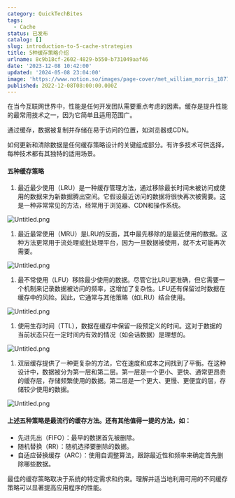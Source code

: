 ```yaml
---
category: QuickTechBites
tags:
  - Cache
status: 已发布
catalog: []
slug: introduction-to-5-cache-strategies
title: 5种缓存策略介绍
urlname: 8c9b18cf-2602-4829-b550-b731049aaf46
date: '2023-12-08 10:42:00'
updated: '2024-05-08 23:04:00'
image: 'https://www.notion.so/images/page-cover/met_william_morris_1877_willow.jpg'
published: 2022-12-08T08:00:00.000Z
---
```


在当今互联网世界中，性能是任何开发团队需要重点考虑的因素。缓存是提升性能的最常用技术之一，因为它简单且适用范围广。


通过缓存，数据被复制并存储在易于访问的位置，如浏览器或CDN。


如何更新和清除数据是任何缓存策略设计的关键组成部分。有许多技术可供选择，每种技术都有其独特的适用场景。


#### 五种缓存策略

1. 最近最少使用（LRU）是一种缓存管理方法，通过移除最长时间未被访问或使用的数据来为新数据腾出空间。它假设最近访问的数据将很快再次被需要。这是一种非常常见的方法，经常用于浏览器、CDN和操作系统。

![Untitled.png](https://prod-files-secure.s3.us-west-2.amazonaws.com/5d24fe63-e567-4804-86f9-9fdc62e13082/74494354-3dc7-4fc2-be3e-7e15913b3f24/Untitled.png?X-Amz-Algorithm=AWS4-HMAC-SHA256&X-Amz-Content-Sha256=UNSIGNED-PAYLOAD&X-Amz-Credential=ASIAZI2LB46636CKN7PR%2F20250225%2Fus-west-2%2Fs3%2Faws4_request&X-Amz-Date=20250225T213347Z&X-Amz-Expires=3600&X-Amz-Security-Token=IQoJb3JpZ2luX2VjEBUaCXVzLXdlc3QtMiJGMEQCIEzi8Q%2BnyN%2FthPj0NIi03%2FxWsNFTSeQtE%2BZyglWPdUOIAiB40qgAAe613zwKBusBqIpyfb2ZI3B6GjDj5nca8oXAAyr%2FAwhOEAAaDDYzNzQyMzE4MzgwNSIMa9HAMqIzJ4G591zpKtwDDVheNykqGrqBX76xW8%2F1DqaiHQbpHTSV3jw0PWH6W9sx1id7J6FqfCAYkKv7dG51yqqP%2BSFqqFHW3aDwGAPU5AhmMg4c1%2BruEKaS3VRup0M6de2dfzyPy6MjrFvqMyJ1R1kLmyBM%2FkKETExZtk%2BXVOT0W6MLJ2%2BWIVchYsmGxXZD%2FeufHnB%2Bgzcl5XkB7GAl132zp8DcggoJTlwQF391O5mtFaF2MfjeZi4tEk8GlydLCGGshnEWL%2FonMBzGMgALwBCrHvetIofvYPWljQN%2F5WbdgFBjcjuz1ceK1itEoWf%2FasbtICrQ4Q8TIaWQ1sq0MmqgjO%2BK9YhrMNevKDR8QOzUjPanoMFKvPTngRp2HynC6X6qF90Vx7Jd6E8WhzuZtrNNp%2BpC8dQXiiIyRwuv1UlXJZUNjBIEwP7mAJKB8zng56JiTqx%2BayBnux%2F%2F0jnluBx0qoFCJfQtJSmQbLfCkGZ3hLkDCnOYn24UR896jdsvlsXCDLSwtGcuO9uHSUSej0ddfSMbst20Usz3xtw5bJz81Lh3T6ZCrg4EfiavTtx9bPX8hdkc9rTT%2FRxJCBQUIxPEhTbBdCd6aH6fp7AaozQAlSb%2FG%2FpsdShGgX0jgj5063GiYLb7QzmqMSYwquP4vQY6pgGU2cjUVi139qsttYiaZOOH7VYe%2FZm2yhnEQHy%2F5OY2csr%2BEVDU5LYQb2yE7b0I18Q1N2I1Ju%2FusqCCNePl2rBJWt%2BqpAsJMyfNYETIch3S9Yx6Lu3QrdT2TQCoqEOdNeR2Xx3ETSVWSviPLvfVvRLzc9djZc7%2B6QI1YE5bhPYRQKi%2FqqDORyzV%2FcI7%2FF07dzlSnfyBCt8BuQLMF0M2Ha5UIqlnOYjH&X-Amz-Signature=fa892854fb7fbb1c2126227635f456e75a251f73a9bcad1f93804bd7831886ba&X-Amz-SignedHeaders=host&x-id=GetObject)

1. 最近最常使用（MRU）是LRU的反面，其中最先移除的是最近使用的数据。这种方法更常用于流处理或批处理平台，因为一旦数据被使用，就不太可能再次需要。

![Untitled.png](https://prod-files-secure.s3.us-west-2.amazonaws.com/5d24fe63-e567-4804-86f9-9fdc62e13082/9394e615-e149-4cd8-9a1b-e3c39cda8184/Untitled.png?X-Amz-Algorithm=AWS4-HMAC-SHA256&X-Amz-Content-Sha256=UNSIGNED-PAYLOAD&X-Amz-Credential=ASIAZI2LB46636CKN7PR%2F20250225%2Fus-west-2%2Fs3%2Faws4_request&X-Amz-Date=20250225T213347Z&X-Amz-Expires=3600&X-Amz-Security-Token=IQoJb3JpZ2luX2VjEBUaCXVzLXdlc3QtMiJGMEQCIEzi8Q%2BnyN%2FthPj0NIi03%2FxWsNFTSeQtE%2BZyglWPdUOIAiB40qgAAe613zwKBusBqIpyfb2ZI3B6GjDj5nca8oXAAyr%2FAwhOEAAaDDYzNzQyMzE4MzgwNSIMa9HAMqIzJ4G591zpKtwDDVheNykqGrqBX76xW8%2F1DqaiHQbpHTSV3jw0PWH6W9sx1id7J6FqfCAYkKv7dG51yqqP%2BSFqqFHW3aDwGAPU5AhmMg4c1%2BruEKaS3VRup0M6de2dfzyPy6MjrFvqMyJ1R1kLmyBM%2FkKETExZtk%2BXVOT0W6MLJ2%2BWIVchYsmGxXZD%2FeufHnB%2Bgzcl5XkB7GAl132zp8DcggoJTlwQF391O5mtFaF2MfjeZi4tEk8GlydLCGGshnEWL%2FonMBzGMgALwBCrHvetIofvYPWljQN%2F5WbdgFBjcjuz1ceK1itEoWf%2FasbtICrQ4Q8TIaWQ1sq0MmqgjO%2BK9YhrMNevKDR8QOzUjPanoMFKvPTngRp2HynC6X6qF90Vx7Jd6E8WhzuZtrNNp%2BpC8dQXiiIyRwuv1UlXJZUNjBIEwP7mAJKB8zng56JiTqx%2BayBnux%2F%2F0jnluBx0qoFCJfQtJSmQbLfCkGZ3hLkDCnOYn24UR896jdsvlsXCDLSwtGcuO9uHSUSej0ddfSMbst20Usz3xtw5bJz81Lh3T6ZCrg4EfiavTtx9bPX8hdkc9rTT%2FRxJCBQUIxPEhTbBdCd6aH6fp7AaozQAlSb%2FG%2FpsdShGgX0jgj5063GiYLb7QzmqMSYwquP4vQY6pgGU2cjUVi139qsttYiaZOOH7VYe%2FZm2yhnEQHy%2F5OY2csr%2BEVDU5LYQb2yE7b0I18Q1N2I1Ju%2FusqCCNePl2rBJWt%2BqpAsJMyfNYETIch3S9Yx6Lu3QrdT2TQCoqEOdNeR2Xx3ETSVWSviPLvfVvRLzc9djZc7%2B6QI1YE5bhPYRQKi%2FqqDORyzV%2FcI7%2FF07dzlSnfyBCt8BuQLMF0M2Ha5UIqlnOYjH&X-Amz-Signature=74874d91b134fbc4c5a4b86d6bb5ccea7ceef6cdfb37c7ab5d6b9c7c5c7969a2&X-Amz-SignedHeaders=host&x-id=GetObject)

1. 最不常使用（LFU）移除最少使用的数据。尽管它比LRU更准确，但它需要一个机制来记录数据被访问的频率，这增加了复杂性。LFU还有保留过时数据在缓存中的风险。因此，它通常与其他策略（如LRU）结合使用。

![Untitled.png](https://prod-files-secure.s3.us-west-2.amazonaws.com/5d24fe63-e567-4804-86f9-9fdc62e13082/ff489bb8-941e-4617-b208-e17020ed7ada/Untitled.png?X-Amz-Algorithm=AWS4-HMAC-SHA256&X-Amz-Content-Sha256=UNSIGNED-PAYLOAD&X-Amz-Credential=ASIAZI2LB46636CKN7PR%2F20250225%2Fus-west-2%2Fs3%2Faws4_request&X-Amz-Date=20250225T213347Z&X-Amz-Expires=3600&X-Amz-Security-Token=IQoJb3JpZ2luX2VjEBUaCXVzLXdlc3QtMiJGMEQCIEzi8Q%2BnyN%2FthPj0NIi03%2FxWsNFTSeQtE%2BZyglWPdUOIAiB40qgAAe613zwKBusBqIpyfb2ZI3B6GjDj5nca8oXAAyr%2FAwhOEAAaDDYzNzQyMzE4MzgwNSIMa9HAMqIzJ4G591zpKtwDDVheNykqGrqBX76xW8%2F1DqaiHQbpHTSV3jw0PWH6W9sx1id7J6FqfCAYkKv7dG51yqqP%2BSFqqFHW3aDwGAPU5AhmMg4c1%2BruEKaS3VRup0M6de2dfzyPy6MjrFvqMyJ1R1kLmyBM%2FkKETExZtk%2BXVOT0W6MLJ2%2BWIVchYsmGxXZD%2FeufHnB%2Bgzcl5XkB7GAl132zp8DcggoJTlwQF391O5mtFaF2MfjeZi4tEk8GlydLCGGshnEWL%2FonMBzGMgALwBCrHvetIofvYPWljQN%2F5WbdgFBjcjuz1ceK1itEoWf%2FasbtICrQ4Q8TIaWQ1sq0MmqgjO%2BK9YhrMNevKDR8QOzUjPanoMFKvPTngRp2HynC6X6qF90Vx7Jd6E8WhzuZtrNNp%2BpC8dQXiiIyRwuv1UlXJZUNjBIEwP7mAJKB8zng56JiTqx%2BayBnux%2F%2F0jnluBx0qoFCJfQtJSmQbLfCkGZ3hLkDCnOYn24UR896jdsvlsXCDLSwtGcuO9uHSUSej0ddfSMbst20Usz3xtw5bJz81Lh3T6ZCrg4EfiavTtx9bPX8hdkc9rTT%2FRxJCBQUIxPEhTbBdCd6aH6fp7AaozQAlSb%2FG%2FpsdShGgX0jgj5063GiYLb7QzmqMSYwquP4vQY6pgGU2cjUVi139qsttYiaZOOH7VYe%2FZm2yhnEQHy%2F5OY2csr%2BEVDU5LYQb2yE7b0I18Q1N2I1Ju%2FusqCCNePl2rBJWt%2BqpAsJMyfNYETIch3S9Yx6Lu3QrdT2TQCoqEOdNeR2Xx3ETSVWSviPLvfVvRLzc9djZc7%2B6QI1YE5bhPYRQKi%2FqqDORyzV%2FcI7%2FF07dzlSnfyBCt8BuQLMF0M2Ha5UIqlnOYjH&X-Amz-Signature=54259b7836f2b0fab0f8248fc7b067d129b9c1c090838374f15f9ed12391ac73&X-Amz-SignedHeaders=host&x-id=GetObject)

1. 使用生存时间（TTL），数据在缓存中保留一段预定义的时间。这对于数据的当前状态只在一定时间内有效的情况（如会话数据）是理想的。

![Untitled.png](https://prod-files-secure.s3.us-west-2.amazonaws.com/5d24fe63-e567-4804-86f9-9fdc62e13082/480ed8d3-f3c7-4a40-a9c6-4ca2e915c139/Untitled.png?X-Amz-Algorithm=AWS4-HMAC-SHA256&X-Amz-Content-Sha256=UNSIGNED-PAYLOAD&X-Amz-Credential=ASIAZI2LB46636CKN7PR%2F20250225%2Fus-west-2%2Fs3%2Faws4_request&X-Amz-Date=20250225T213347Z&X-Amz-Expires=3600&X-Amz-Security-Token=IQoJb3JpZ2luX2VjEBUaCXVzLXdlc3QtMiJGMEQCIEzi8Q%2BnyN%2FthPj0NIi03%2FxWsNFTSeQtE%2BZyglWPdUOIAiB40qgAAe613zwKBusBqIpyfb2ZI3B6GjDj5nca8oXAAyr%2FAwhOEAAaDDYzNzQyMzE4MzgwNSIMa9HAMqIzJ4G591zpKtwDDVheNykqGrqBX76xW8%2F1DqaiHQbpHTSV3jw0PWH6W9sx1id7J6FqfCAYkKv7dG51yqqP%2BSFqqFHW3aDwGAPU5AhmMg4c1%2BruEKaS3VRup0M6de2dfzyPy6MjrFvqMyJ1R1kLmyBM%2FkKETExZtk%2BXVOT0W6MLJ2%2BWIVchYsmGxXZD%2FeufHnB%2Bgzcl5XkB7GAl132zp8DcggoJTlwQF391O5mtFaF2MfjeZi4tEk8GlydLCGGshnEWL%2FonMBzGMgALwBCrHvetIofvYPWljQN%2F5WbdgFBjcjuz1ceK1itEoWf%2FasbtICrQ4Q8TIaWQ1sq0MmqgjO%2BK9YhrMNevKDR8QOzUjPanoMFKvPTngRp2HynC6X6qF90Vx7Jd6E8WhzuZtrNNp%2BpC8dQXiiIyRwuv1UlXJZUNjBIEwP7mAJKB8zng56JiTqx%2BayBnux%2F%2F0jnluBx0qoFCJfQtJSmQbLfCkGZ3hLkDCnOYn24UR896jdsvlsXCDLSwtGcuO9uHSUSej0ddfSMbst20Usz3xtw5bJz81Lh3T6ZCrg4EfiavTtx9bPX8hdkc9rTT%2FRxJCBQUIxPEhTbBdCd6aH6fp7AaozQAlSb%2FG%2FpsdShGgX0jgj5063GiYLb7QzmqMSYwquP4vQY6pgGU2cjUVi139qsttYiaZOOH7VYe%2FZm2yhnEQHy%2F5OY2csr%2BEVDU5LYQb2yE7b0I18Q1N2I1Ju%2FusqCCNePl2rBJWt%2BqpAsJMyfNYETIch3S9Yx6Lu3QrdT2TQCoqEOdNeR2Xx3ETSVWSviPLvfVvRLzc9djZc7%2B6QI1YE5bhPYRQKi%2FqqDORyzV%2FcI7%2FF07dzlSnfyBCt8BuQLMF0M2Ha5UIqlnOYjH&X-Amz-Signature=2a8cedee54d4998b205208e861692a34f75b3ea3ba1286a008765791fbed1567&X-Amz-SignedHeaders=host&x-id=GetObject)

1. 双层缓存提供了一种更复杂的方法，它在速度和成本之间找到了平衡。在这种设计中，数据被分为第一层和第二层。第一层是一个更小、更快、通常更昂贵的缓存层，存储频繁使用的数据。第二层是一个更大、更慢、更便宜的层，存储较少使用的数据。

![Untitled.png](https://prod-files-secure.s3.us-west-2.amazonaws.com/5d24fe63-e567-4804-86f9-9fdc62e13082/35e68090-275d-4707-9e9a-ce86f000e9eb/Untitled.png?X-Amz-Algorithm=AWS4-HMAC-SHA256&X-Amz-Content-Sha256=UNSIGNED-PAYLOAD&X-Amz-Credential=ASIAZI2LB46636CKN7PR%2F20250225%2Fus-west-2%2Fs3%2Faws4_request&X-Amz-Date=20250225T213347Z&X-Amz-Expires=3600&X-Amz-Security-Token=IQoJb3JpZ2luX2VjEBUaCXVzLXdlc3QtMiJGMEQCIEzi8Q%2BnyN%2FthPj0NIi03%2FxWsNFTSeQtE%2BZyglWPdUOIAiB40qgAAe613zwKBusBqIpyfb2ZI3B6GjDj5nca8oXAAyr%2FAwhOEAAaDDYzNzQyMzE4MzgwNSIMa9HAMqIzJ4G591zpKtwDDVheNykqGrqBX76xW8%2F1DqaiHQbpHTSV3jw0PWH6W9sx1id7J6FqfCAYkKv7dG51yqqP%2BSFqqFHW3aDwGAPU5AhmMg4c1%2BruEKaS3VRup0M6de2dfzyPy6MjrFvqMyJ1R1kLmyBM%2FkKETExZtk%2BXVOT0W6MLJ2%2BWIVchYsmGxXZD%2FeufHnB%2Bgzcl5XkB7GAl132zp8DcggoJTlwQF391O5mtFaF2MfjeZi4tEk8GlydLCGGshnEWL%2FonMBzGMgALwBCrHvetIofvYPWljQN%2F5WbdgFBjcjuz1ceK1itEoWf%2FasbtICrQ4Q8TIaWQ1sq0MmqgjO%2BK9YhrMNevKDR8QOzUjPanoMFKvPTngRp2HynC6X6qF90Vx7Jd6E8WhzuZtrNNp%2BpC8dQXiiIyRwuv1UlXJZUNjBIEwP7mAJKB8zng56JiTqx%2BayBnux%2F%2F0jnluBx0qoFCJfQtJSmQbLfCkGZ3hLkDCnOYn24UR896jdsvlsXCDLSwtGcuO9uHSUSej0ddfSMbst20Usz3xtw5bJz81Lh3T6ZCrg4EfiavTtx9bPX8hdkc9rTT%2FRxJCBQUIxPEhTbBdCd6aH6fp7AaozQAlSb%2FG%2FpsdShGgX0jgj5063GiYLb7QzmqMSYwquP4vQY6pgGU2cjUVi139qsttYiaZOOH7VYe%2FZm2yhnEQHy%2F5OY2csr%2BEVDU5LYQb2yE7b0I18Q1N2I1Ju%2FusqCCNePl2rBJWt%2BqpAsJMyfNYETIch3S9Yx6Lu3QrdT2TQCoqEOdNeR2Xx3ETSVWSviPLvfVvRLzc9djZc7%2B6QI1YE5bhPYRQKi%2FqqDORyzV%2FcI7%2FF07dzlSnfyBCt8BuQLMF0M2Ha5UIqlnOYjH&X-Amz-Signature=75fd73a05702f500b4a8bd824c98f2e1938fd481d122497ad5bfe32098700059&X-Amz-SignedHeaders=host&x-id=GetObject)


#### 上述五种策略是最流行的缓存方法。还有其他值得一提的方法，如：

- 先进先出（FIFO）：最早的数据首先被删除。
- 随机替换（RR）：随机选择要删除的数据。
- 自适应替换缓存（ARC）：使用自调整算法，跟踪最近性和频率来确定首先删除哪些数据。

最佳的缓存策略取决于系统的特定需求和约束。理解并适当地利用可用的不同缓存策略可以显著提高应用程序的性能。

